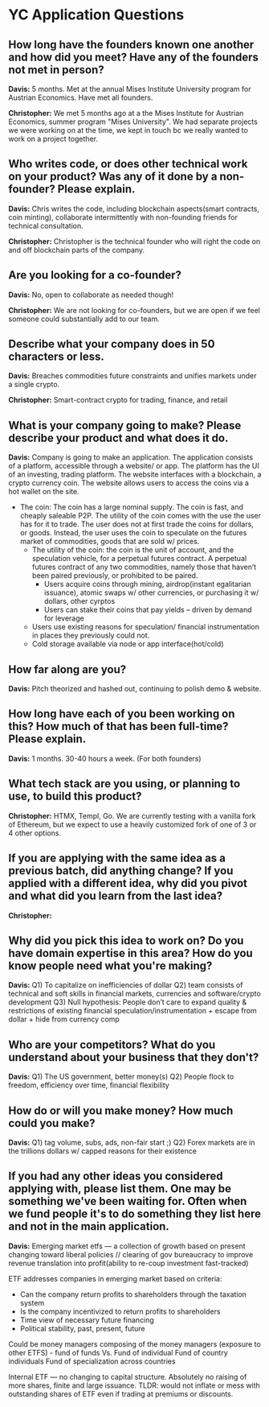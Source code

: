 # YC Application Questions 

<!-- I separated answers into Davis and Christopher to make it simple to compare. 
I will have edit when there was an obvious typo so something, but not when it makes a substantial change -->

## How long have the founders known one another and how did you meet? Have any of the founders not met in person?

**Davis:** 5 months. Met at the annual Mises Institute University program for Austrian Economics.  Have met all founders. 

**Christopher:** We met 5 months ago at a the Mises Institute for Austrian Economics, summer program "Mises University". We had separate projects we were working on at the time, we kept in touch bc we really wanted to work on a project together.

## Who writes code, or does other technical work on your product? Was any of it done by a non-founder? Please explain.

**Davis:** Chris writes the code, including blockchain aspects(smart contracts, coin minting), collaborate intermittently with non-founding friends for technical consultation.

<!-- The part about the non-founder will not help us. -->

**Christopher:** Christopher is the technical founder who will right the code on and off blockchain parts of the company.

## Are you looking for a co-founder?

**Davis:** No, open to collaborate as needed though!

**Christopher:** We are not looking for co-founders, but we are open if we feel someone could substantially add to our team.

## Describe what your company does in 50 characters or less.

**Davis:** Breaches commodities future constraints and unifies markets under a single crypto.

<!-- Too long, there is a hard cap on 50 characters. No clear enough. -->

**Christopher:** Smart-contract crypto for trading, finance, and retail

<!-- Tbh I just chatGPTed this. Im not married to this answer, but I don't like yours -->

## What is your company going to make? Please describe your product and what does it do.

**Davis:**
Company is going to make an application. The application consists of a platform, accessible
through a website/ or app. The platform has the UI of an investing, trading platform. The website
interfaces with a blockchain, a crypto currency coin. The website allows users to access the
coins via a hot wallet on the site.

- The coin: The coin has a large nominal supply. The coin is fast, and cheaply saleable
P2P. The utility of the coin comes with the use the user has for it to trade. The user does
not at first trade the coins for dollars, or goods. Instead, the user uses the coin to
speculate on the futures market of commodities, goods that are sold w/ prices.
    - The utility of the coin: the coin is the unit of account, and the speculation vehicle,
for a perpetual futures contract. A perpetual futures contract of any two
commodities, namely those that haven’t been paired previously, or prohibited to
be paired.
        - Users acquire coins through mining, airdrop(instant egalitarian issuance),
atomic swaps w/ other currencies, or purchasing it w/ dollars, other
cyrptos
        -  Users can stake their coins that pay yields – driven by demand for
leverage
    - Users use existing reasons for speculation/ financial instrumentation in places
they previously could not.
    - Cold storage available via node or app interface(hot/cold)
 
## How far along are you?

**Davis:** Pitch theorized and hashed out, continuing to polish demo & website.

## How long have each of you been working on this? How much of that has been full-time? Please explain.

**Davis:** 1 months. 30-40 hours a week. (For both founders)

## What tech stack are you using, or planning to use, to build this product?

**Christopher:** HTMX, Templ, Go. We are currently testing with a vanilla fork of Ethereum, but we expect to use a heavily customized fork of one of 3 or 4 other options. 

## If you are applying with the same idea as a previous batch, did anything change? If you applied with a different idea, why did you pivot and what did you learn from the last idea?

<!--Probably best if you answer here. -->

**Christopher:**

## Why did you pick this idea to work on? Do you have domain expertise in this area? How do you know people need what you're making?


**Davis:**
Q1) To capitalize on inefficiencies of dollar
Q2) team consists of technical and soft skills in financial markets, currencies and
software/crypto development
Q3) Null hypothesis: People don’t care to expand quality & restrictions of existing financial
speculation/instrumentation + escape from dollar + hide from currency comp

## Who are your competitors? What do you understand about your business that they don't?

**Davis:**
Q1) The US government, better money(s)
Q2) People flock to freedom, efficiency over time, financial flexibility

## How do or will you make money? How much could you make?

**Davis:**
Q1) tag volume, subs, ads, non-fair start ;)
Q2) Forex markets are in the trillions dollars w/ capped reasons for their existence

## If you had any other ideas you considered applying with, please list them. One may be something we've been waiting for. Often when we fund people it's to do something they list here and not in the main application.

**Davis:**
Emerging market etfs —  a collection of growth based on present changing toward liberal policies // clearing of gov bureaucracy to improve revenue translation into profit(ability to re-coup investment fast-tracked)

ETF addresses companies in emerging market based on criteria:
- Can the company return profits to shareholders through the taxation system 
- Is the company incentivized to return profits to shareholders 
- Time view of necessary future financing
- Political stability, past, present, future

Could be money managers composing of the money managers (exposure to other ETFS) - fund of funds 
Vs. 
Fund of individual 
Fund of country individuals 
Fund of specialization across countries 

Internal ETF — no changing to capital structure. Absolutely no raising of more shares, finite and large issuance. TLDR: would not inflate or mess with outstanding shares of ETF even if trading at premiums or discounts.

